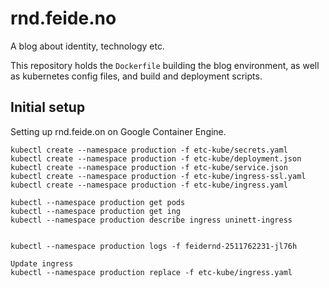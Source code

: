 # rnd.feide.no

A blog about identity, technology etc.

This repository holds the `Dockerfile` building the blog environment, as well as kubernetes config files, and build and deployment scripts.

## Initial setup

Setting up rnd.feide.on on Google Container Engine.

```
kubectl create --namespace production -f etc-kube/secrets.yaml
kubectl create --namespace production -f etc-kube/deployment.json
kubectl create --namespace production -f etc-kube/service.json
kubectl create --namespace production -f etc-kube/ingress-ssl.yaml
kubectl create --namespace production -f etc-kube/ingress.yaml
```



```
kubectl --namespace production get pods
kubectl --namespace production get ing
kubectl --namespace production describe ingress uninett-ingress


kubectl --namespace production logs -f feidernd-2511762231-jl76h

Update ingress
kubectl --namespace production replace -f etc-kube/ingress.yaml
```

